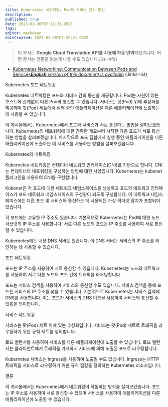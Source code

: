 ```yaml
---
title: Kubernetes 네트워킹: Pod와 서비스 간의 통신
description: 
published: true
date: 2023-01-30T07:32:21.952Z
tags: 
editor: markdown
dateCreated: 2023-01-30T07:32:21.952Z
---
```


> 이 문서는 **Google Cloud Translation API를 사용해 자동 번역**되었습니다.
어떤 문서는 원문을 읽는게 나을 수도 있습니다.{.is-info}
- [Kubernetes Networking: Communication Between Pods and Services***English** version of this document is available*](/en/Knowledge-base/Kubernetes/kubernetes-networking-communication-between-pods-and-services)
{.links-list}


Kubernetes 포드 네트워킹

Kubernetes 네트워킹은 포드와 서비스 간의 통신을 제공합니다. Pod는 자신이 있는 호스트에 관계없이 다른 Pod와 통신할 수 있습니다. 서비스는 팟(Pod) 위에 추상화를 제공하며 팟(Pod) 세트에서 실행 중인 애플리케이션을 다른 애플리케이션에 노출하는 데 사용할 수 있습니다.

이 게시물에서는 Kubernetes에서 포드와 서비스가 서로 통신하는 방법을 살펴보겠습니다. Kubernetes의 네트워킹에 대한 간략한 개요부터 시작한 다음 포드가 서로 통신하는 방법을 살펴보겠습니다. 마지막으로 포드 집합에서 실행 중인 애플리케이션을 다른 애플리케이션에 노출하는 데 서비스를 사용하는 방법을 살펴보겠습니다.

Kubernetes의 네트워킹

Kubernetes 네트워킹은 컨테이너 네트워크 인터페이스(CNI)를 기반으로 합니다. CNI는 컨테이너의 네트워킹을 구성하는 방법에 대한 사양입니다. Kubernetes는 kubenet 플러그인을 사용하여 CNI를 구현합니다.

Kubenet은 각 포드에 대한 네트워크 네임스페이스를 생성하고 포드의 네트워크 인터페이스가 포드 네트워크 네임스페이스의 구성원이 되도록 구성합니다. 이 네트워크 네임스페이스에는 다른 포드 및 서비스와 통신하는 데 사용되는 가상 이더넷 장치가 포함되어 있습니다.

각 포드에는 고유한 IP 주소도 있습니다. 기본적으로 Kubernetes는 Pod에 대한 노드 서브넷의 IP 주소를 사용합니다. 서로 다른 노드의 포드는 IP 주소를 사용하여 서로 통신할 수 있습니다.

Kubernetes에는 내장 DNS 서버도 있습니다. 이 DNS 서버는 서비스의 IP 주소를 확인하는 데 사용할 수 있습니다.

포드 네트워킹

포드는 IP 주소를 사용하여 서로 통신할 수 있습니다. Kubernetes는 노드의 네트워크를 사용하여 서로 다른 노드의 포드 간에 트래픽을 라우팅합니다.

포드는 서비스 검색을 사용하여 서비스와 통신할 수도 있습니다. 서비스 검색을 통해 포드는 서비스의 IP 주소를 찾을 수 있습니다. 기본적으로 Kubernetes는 서비스 검색에 DNS를 사용합니다. 이는 포드가 서비스의 DNS 이름을 사용하여 서비스와 통신할 수 있음을 의미합니다.

서비스 네트워킹

서비스는 팟(Pod) 세트 위에 있는 추상화입니다. 서비스는 팟(Pod) 세트로 트래픽을 라우팅하기 위한 규칙 세트를 정의합니다.

로드 밸런서를 사용하여 서비스를 다른 애플리케이션에 노출할 수 있습니다. 로드 밸런서는 클라이언트에서 트래픽을 가져와서 서비스에 의해 노출된 포드로 라우팅합니다.

Kubernetes 서비스는 Ingress를 사용하여 노출될 수도 있습니다. Ingress는 HTTP 트래픽을 서비스로 라우팅하기 위한 규칙 집합을 정의하는 Kubernetes 리소스입니다.

결론

이 게시물에서는 Kubernetes에서 네트워킹이 작동하는 방식을 살펴보았습니다. 포드는 IP 주소를 사용하여 서로 통신할 수 있으며 서비스를 사용하여 애플리케이션을 다른 애플리케이션에 노출할 수 있습니다.